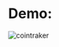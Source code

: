 

# Demo: 


![cointraker](https://github.com/AliRezaRastin/coinTracker/assets/103937572/7eda2598-5611-47bc-95a8-24f8e2e765e2)

